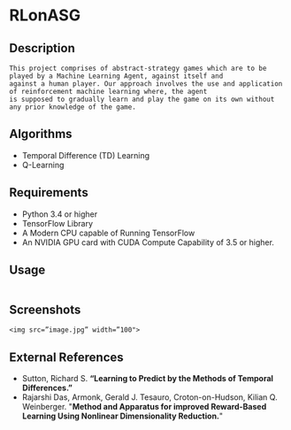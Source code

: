 # RLonASG

## Description
```
This project comprises of abstract-strategy games which are to be played by a Machine Learning Agent, against itself and
against a human player. Our approach involves the use and application of reinforcement machine learning where, the agent
is supposed to gradually learn and play the game on its own without any prior knowledge of the game. 
```

## Algorithms
* Temporal Difference (TD) Learning
* Q-Learning


## Requirements

* Python 3.4 or higher
* TensorFlow Library
* A Modern CPU capable of Running TensorFlow
* An NVIDIA GPU card with CUDA Compute Capability of 3.5 or higher.


## Usage
```

```

## Screenshots
```
<img src=”image.jpg” width=”100">
```

## External References
* Sutton, Richard S. __“Learning to Predict by the Methods of Temporal Differences.”__ 
*    Rajarshi Das, Armonk, Gerald J. Tesauro, Croton-on-Hudson, Kilian Q. Weinberger. "__Method and Apparatus for improved Reward-Based Learning Using Nonlinear Dimensionality Reduction.__"

